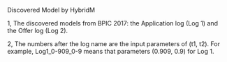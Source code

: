 Discovered Model by HybridM

1, The discovered models from BPIC 2017: the Application log (Log 1) and the Offer log (Log 2).

2, The numbers after the log name are the input parameters of (t1, t2). For example, Log1_0-909_0-9 means that parameters (0.909, 0.9) for Log 1. 